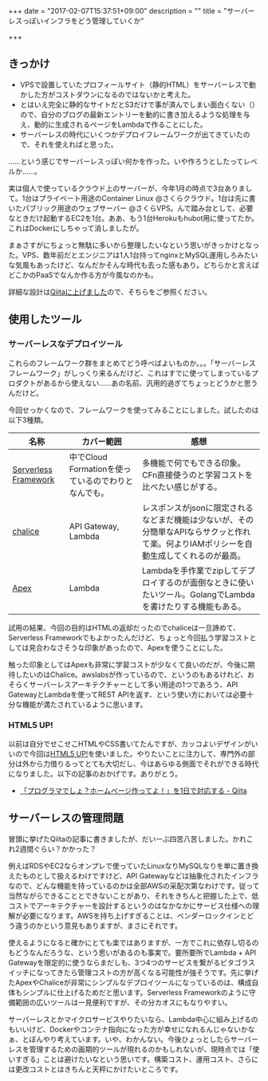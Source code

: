 +++
date = "2017-02-07T15:37:51+09:00"
description = ""
title = "サーバーレスっぽいインフラをどう管理していくか"

+++

きっかけ
----

* VPSで設置していたプロフィールサイト（静的HTML）をサーバーレスで動かした方がコストダウンになるのではないかと考えた。
* とはいえ完全に静的なサイトだとS3だけで事が済んでしまい面白くない（）ので、自分のブログの最新エントリーを動的に書き加えるような処理を与え、動的に生成されるページをLambdaで作ることにした。
* サーバーレスの時代にいくつかデプロイフレームワークが出てきていたので、それを使えればと思った。

……という感じでサーバーレスっぽい何かを作った。いや作ろうとしたってレベルか……。

実は個人で使っているクラウド上のサーバーが、今年1月の時点で3台ありまして。1台はプライベート用途のContainer Linux @さくらクラウド。1台は先に書いたパブリック用途のウェブサーバー @さくらVPS。んで踏み台として、必要なときだけ起動するEC2を1台。ああ、もう1台Herokuもhubot用に使ってたか。これはDockerにしちゃって消しましたが。

まぁさすがにちょっと無駄に多いから整理したいなという思いがきっかけとなった。VPS、数年前だとエンジニアは1人1台持ってnginxとMySQL運用しろみたいな気風もあったけど、なんだかそんな時代も去った感もあり。どちらかと言えばどこかのPaaSでなんか作る方が今風なのかも。

詳細な設計は[Qiitaに上げました](http://qiita.com/chroju/items/827dbb9e820f41820e14)ので、そちらをご参照ください。

使用したツール
----

### サーバーレスなデプロイツール

これらのフレームワーク群をまとめてどう呼べばよいものか。。。「サーバーレスフレームワーク」がしっくり来るんだけど、これはすでに使ってしまっているプロダクトがあるから使えない……あの名前、汎用的過ぎてちょっとどうかと思うんだけど。

今回せっかくなので、フレームワークを使ってみることにしました。試したのは以下3種類。

| 名称 | カバー範囲 | 感想 |
| --- | --- | --- |
| [Serverless Framework](https://github.com/serverless/serverless) | 中でCloud  Formationを使っているのでわりとなんでも。 | 多機能で何でもできる印象。CFn直接使うのと学習コストを比べたい感じがする。 |
| [chalice](https://github.com/awslabs/chalice) | API Gateway, Lambda | レスポンスがjsonに限定されるなどまだ機能は少ないが、その分簡単なAPIならサクッと作れて楽。何よりIAMポリシーを自動生成してくれるのが最高。 |
| [Apex](https://github.com/apex/apex) | Lambda | Lambdaを手作業でzipしてデプロイするのが面倒なときに使いたいツール。GolangでLambdaを書けたりする機能もある。 |

試用の結果、今回の目的はHTMLの返却だったのでchaliceは一旦諦めて、Serverless Frameworkでもよかったんだけど、ちょっと今回払う学習コストとしては見合わなさそうな印象があったので、Apexを使うことにした。

触った印象としてはApexも非常に学習コストが少なくて良いのだが、今後に期待したいのはChalice。awslabsが作っているので、というのもあるけれど、おそらくサーバーレスアーキテクチャーとして多い用途の1つであろう、API GatewayとLambdaを使ってREST APIを返す、という使い方においては必要十分な機能が満たされているように思います。

### HTML5 UP!

以前は自分でせこせこHTMLやCSS書いてたんですが、カッコよいデザインがいいので今回は[HTML5 UP!](https://html5up.net/)を使いました。やりたいことに注力して、専門外の部分は外から力借りるってとても大切だし、今はあらゆる側面でそれができる時代になりました。以下の記事のおかげです。ありがとう。

* [「プログラマでしょ？ホームページ作ってよ！」を1日で対応する - Qiita](http://qiita.com/mhimuro/items/405590746e67971aac47?utm_content=buffer86566&utm_medium=social&utm_source=twitter.com&utm_campaign=buffer)

サーバーレスの管理問題
----

冒頭に挙げたQiitaの記事に書きましたが、だいーぶ四苦八苦しました。かれこれ2週間ぐらい？かかった？

例えばRDSやEC2ならオンプレで使っていたLinuxなりMySQLなりを単に置き換えたものとして扱えるわけですけど、API Gatewayなどは抽象化されたインフラなので、どんな機能を持っているのかは全部AWSの采配次第なわけです。従って当然ながらできることとできないことがあり、それをきちんと把握した上で、低コストでアーキテクチャーを設計するというのはなかなかにサービス仕様への理解が必要になります。AWSを持ち上げすぎることは、ベンダーロックインとどう違うのかという意見もありますが、まさにそれです。

使えるようになると確かにとても楽ではありますが、一方でこれに依存し切るのもどうなんだろうな、という思いがあるのも事実で。要所要所でLambda + API Gatewayを限定的に使うならまだしも、3つ4つのサービスを繋がるピタゴラスイッチになってきたら管理コストの方が高くなる可能性が強そうです。先に挙げたApexやChaliceが非常にシンプルなデプロイツールになっているのは、構成自体もシンプルに仕上げるためだと思います。Serverless Frameworkのように守備範囲の広いツールは一見便利ですが、その分カオスにもなりやすい。

サーバーレスとかマイクロサービスやりたいなら、Lambda中心に組み上げるのもいいけど、Dockerやコンテナ指向になった方が幸せになれるんじゃないかなぁ、とぼんやり考えています。いや、わかんない。今後ひょっとしたらサーバーレスを管理するための画期的ツールが現れるのかもしれないが、現時点では「使いすぎる」ことは避けたいなという思いです。構築コスト、運用コスト、さらには更改コストとはきちんと天秤にかけたいところです。

